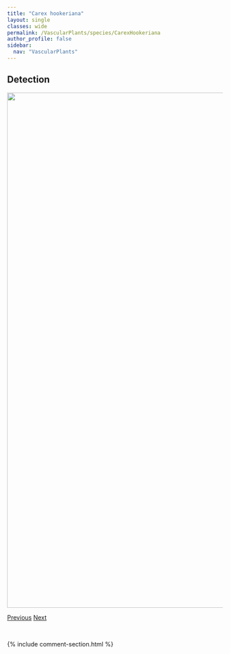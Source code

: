 ```yaml
---
title: "Carex hookeriana"
layout: single
classes: wide
permalink: /VascularPlants/species/CarexHookeriana
author_profile: false
sidebar:
  nav: "VascularPlants"
---
```


<h2>Detection</h2>

<a href="https://drive.google.com/uc?export=view&id=1uiZFhi0sUZPdHfcbYYYnkOvbW0zUT8vP">
<img src="https://drive.google.com/uc?export=view&id=1uiZFhi0sUZPdHfcbYYYnkOvbW0zUT8vP" height = "1200" width = "800">
</a>


<a href="/DevelopmentWebsite/VascularPlants/species/CarexHoodii" class="pagination--pager" title="Carex hoodii">Previous</a> <a href="/DevelopmentWebsite/VascularPlants/species/CarexHoughtoniana" class="pagination--pager" title="Carex houghtoniana">Next</a>

<p>&nbsp;</p>

{% include comment-section.html %}
